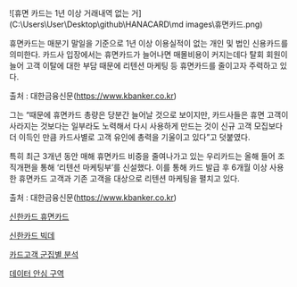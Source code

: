 ![휴면 카드는 1년 이상 거래내역 없는 거](C:\Users\User\Desktop\github\HANACARD\md images\휴면카드.png)







휴면카드는 매분기 말일을 기준으로 1년 이상 이용실적이 없는 개인 및 법인 신용카드를 의미한다. 카드사 입장에서는 휴면카드가 늘어나면 매몰비용이 커지는데다 탈회 회원이 늘어 고객 이탈에 대한 부담 때문에 리텐션 마케팅 등 휴면카드를 줄이고자 주력하고 있다.

출처 : 대한금융신문(https://www.kbanker.co.kr)



그는 “때문에 휴면카드 총량은 당분간 늘어날 것으로 보이지만, 카드사들은 휴면 고객이 사라지는 것보다는 일부라도 노력해서 다시 사용하게 만드는 것이 신규 고객 모집보다 더 이득인 만큼 카드사별로 고객 유인에 총력을 기울이고 있다”고 덧붙였다.

특히 최근 3개년 동안 매해 휴면카드 비중을 줄여나가고 있는 우리카드는 올해 들어 조직개편을 통해 ‘리텐션 마케팅부’를 신설했다. 이를 통해 카드 발급 후 6개월 이상 사용한 휴면카드 고객과 기존 고객을 대상으로 리텐션 마케팅을 펼치고 있다.

출처 : 대한금융신문(https://www.kbanker.co.kr)



[신한카드 휴면카드](https://www.shinhancard.com/pconts/html/helpdesk/prdNotice/MOBFM12451/MOBFM12451R05.html)

[신한카드 빅데 ](http://news.einfomax.co.kr/news/articleView.html?idxno=4213152)





[카드고객 군집별 분석](https://dsz.kdata.or.kr/svc/page/application/data_analysis_tab.do?extraInfo=tab5)



[데이터 안심 구역](https://dsz.kdata.or.kr/svc/page/application/data_analysis_tab.do?extraInfo=tab5)





